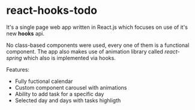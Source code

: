 # react-hooks-todo
 It's a single page web app written in React.js which focuses on use of it's new **hooks** api.
  
 No class-based components were used, every one of them is a functional component.
 The app also makes use of animation library called *react-spring* which also is implemented via hooks.
 
 Features:
  - Fully fuctional calendar
  - Custom component carousel with animations
  - Ability to add task for a specific day
  - Selected day and days with tasks highligth
  
